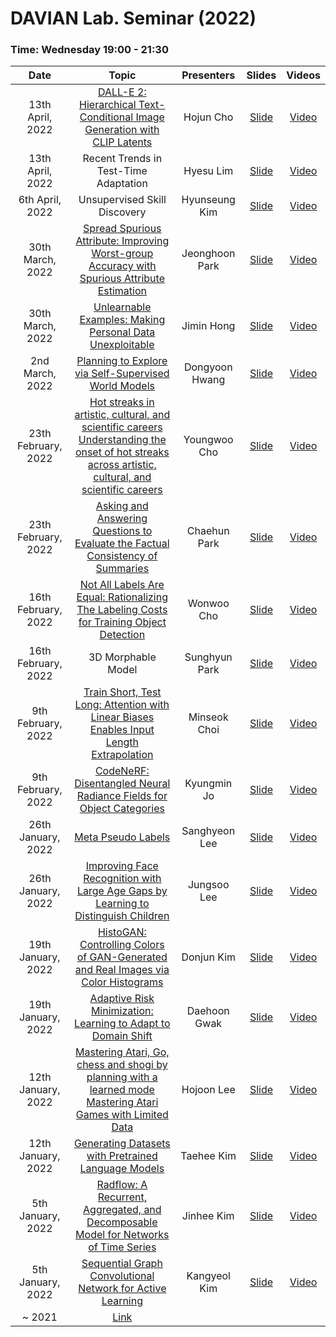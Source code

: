 # DAVIAN Lab. Seminar (2022)

### Time: Wednesday 19:00 - 21:30

|       Date       | Topic | Presenters | Slides | Videos |
|:----------------:|:----------------------------------------:|:----------:|:------:|:------:
| 13th April, 2022 | [DALL-E 2: Hierarchical Text-Conditional Image Generation with CLIP Latents](https://cdn.openai.com/papers/dall-e-2.pdf) | Hojun Cho | [Slide](https://drive.google.com/file/d/1U_TLmYydUC8t6oTkVhvaHF4S-1mWlJAb/view?usp=sharing) | [Video](https://youtu.be/wVFzFcIyP2A)
| 13th April, 2022 | Recent Trends in Test-Time Adaptation | Hyesu Lim | [Slide](https://drive.google.com/file/d/1HV11bwYJP1TSgijZfAHad_UIJqVZbEJw/view?usp=sharing) | [Video](https://youtu.be/wVFzFcIyP2A)
| 6th April, 2022 | Unsupervised Skill Discovery | Hyunseung Kim | [Slide](https://drive.google.com/file/d/1KFIm4xmosFc45husAG3wJ0e3FG4AJdOC/view?usp=sharing) | [Video](https://youtu.be/LFfoRcA-sCA)
| 30th March, 2022 | [Spread Spurious Attribute: Improving Worst-group Accuracy with Spurious Attribute Estimation](https://openreview.net/forum?id=_F9xpOrqyX9) | Jeonghoon Park | [Slide](https://drive.google.com/file/d/1j1WAquWo-PnIWAwX5Vz_8ea7AgUIj-KV/view?usp=sharing) | [Video](https://youtu.be/UpXAGXq8E24)
| 30th March, 2022 | [Unlearnable Examples: Making Personal Data Unexploitable](https://arxiv.org/abs/2101.04898) | Jimin Hong | [Slide](https://drive.google.com/file/d/1PneGwKAQYaBJ0dZHYdHZD1XcJ-q8oNH_/view?usp=sharing) | [Video](https://youtu.be/UpXAGXq8E24)
| 2nd March, 2022 | [Planning to Explore via Self-Supervised World Models](https://arxiv.org/abs/2005.05960) | Dongyoon Hwang | [Slide](https://drive.google.com/file/d/1GoiTCyolb1tASUzuB2JOUcurxbNowEnp/view?usp=sharing) | [Video](https://youtu.be/RvBwkTjpzOo)
| 23th February, 2022 | [Hot streaks in artistic, cultural, and scientific careers](https://www.nature.com/articles/s41586-018-0315-8)<br>[Understanding the onset of hot streaks across artistic, cultural, and scientific careers](https://www.nature.com/articles/s41467-021-25477-8) | Youngwoo Cho | [Slide](https://drive.google.com/file/d/13JmrndsOX_FM9Qo2O1WnMZiBinBj4nMD/view?usp=sharing) | [Video](https://youtu.be/2PiOWae6l5w)
| 23th February, 2022 | [Asking and Answering Questions to Evaluate the Factual Consistency of Summaries](https://arxiv.org/abs/2004.04228) | Chaehun Park | [Slide](https://drive.google.com/file/d/1tkTYyyk3I8_ToHKFa7T7aWvFRkjNHy0X/view?usp=sharing) | [Video](https://youtu.be/2PiOWae6l5w)
| 16th February, 2022 | [Not All Labels Are Equal: Rationalizing The Labeling Costs for Training Object Detection](https://arxiv.org/abs/2106.11921) | Wonwoo Cho | [Slide]() | [Video](https://youtu.be/R-j4n_H5la0)
| 16th February, 2022 | 3D Morphable Model | Sunghyun Park | [Slide](https://drive.google.com/file/d/1POvLyUAFxf5GgH4TxUkaBXC2Ch4EzzRj/view?usp=sharing) | [Video](https://youtu.be/R-j4n_H5la0)
| 9th February, 2022 | [Train Short, Test Long: Attention with Linear Biases Enables Input Length Extrapolation](https://arxiv.org/abs/2108.12409) | Minseok Choi | [Slide](https://drive.google.com/file/d/1A-feRv2qZBVTNhZSrinyHrbG7gAWAL2w/view?usp=sharing) | [Video](https://youtu.be/T_mtt2WW9tQ)
| 9th February, 2022 | [CodeNeRF: Disentangled Neural Radiance Fields for Object Categories](https://arxiv.org/abs/2109.01750) | Kyungmin Jo | [Slide](https://drive.google.com/file/d/1-pqJAGiaQD5F1G4g-x-PFZ1_DtaUyLWi/view?usp=sharing) | [Video](https://youtu.be/T_mtt2WW9tQ)
| 26th January, 2022 | [Meta Pseudo Labels](https://arxiv.org/abs/2003.10580) | Sanghyeon Lee | [Slide](https://drive.google.com/file/d/12t9hg54TDi2BCRcmzYyAyDOM1olLnE6m/view?usp=sharing) | [Video](https://youtu.be/Oz8bGJU31jA)
| 26th January, 2022 | [Improving Face Recognition with Large Age Gaps by Learning to Distinguish Children](https://arxiv.org/abs/2110.11630) | Jungsoo Lee | [Slide](https://drive.google.com/file/d/11GDQ-IbEPcHV_Tb_kVc-Wn7k5Dp7J5Jb/view?usp=sharing) | [Video](https://youtu.be/Oz8bGJU31jA)
| 19th January, 2022 | [HistoGAN: Controlling Colors of GAN-Generated and Real Images via Color Histograms](https://arxiv.org/abs/2011.11731) | Donjun Kim | [Slide](https://drive.google.com/file/d/1BgbjNfR28_ZYNAFW6OdCIrCkM3lyW_Dc/view?usp=sharing) | [Video](https://youtu.be/Ij7AdA4QGLU)
| 19th January, 2022 | [Adaptive Risk Minimization: Learning to Adapt to Domain Shift](https://arxiv.org/abs/2007.02931) | Daehoon Gwak | [Slide](https://drive.google.com/file/d/1H49urk1ztGzSmqT0tjTZn5d1PK5684Be/view?usp=sharing) | [Video](https://youtu.be/Ij7AdA4QGLU)
| 12th January, 2022 | [Mastering Atari, Go, chess and shogi by planning with a learned mode](https://www.nature.com/articles/s41586-020-03051-4)<br>[Mastering Atari Games with Limited Data](https://arxiv.org/abs/2111.00210) | Hojoon Lee | [Slide](https://drive.google.com/file/d/1gMlsCj4XQJrNi38SQluLoCfZ_2oNCDQ2/view?usp=sharing) | [Video](https://youtu.be/kWSQWFuvFR4)
| 12th January, 2022 | [Generating Datasets with Pretrained Language Models](https://arxiv.org/abs/2104.07540) | Taehee Kim | [Slide](https://drive.google.com/file/d/1wcecPElXTpnRKMu5OwxdLZRqlZzER81s/view?usp=sharing) | [Video](https://youtu.be/kWSQWFuvFR4)
| 5th January, 2022 | [Radflow: A Recurrent, Aggregated, and Decomposable Model for Networks of Time Series](https://arxiv.org/abs/2102.07289) | Jinhee Kim | [Slide](https://drive.google.com/file/d/1pCx_mrIg2ZNFtX-vFyOy-CmD1eh69TZj/view?usp=sharing) | [Video](https://youtu.be/Ww_aFtVw2Hc)
| 5th January, 2022 | [Sequential Graph Convolutional Network for Active Learning](https://arxiv.org/abs/2006.10219) | Kangyeol Kim | [Slide](https://drive.google.com/file/d/1yjqz8sC9itYa_gW3EsvEBzYQ58R5xcWT/view?usp=sharing) | [Video](https://youtu.be/Ww_aFtVw2Hc)
| ~ 2021 | [Link](https://github.com/awesome-davian/Paper-study/blob/master/paper-list(2021).md) |  |  |  |
